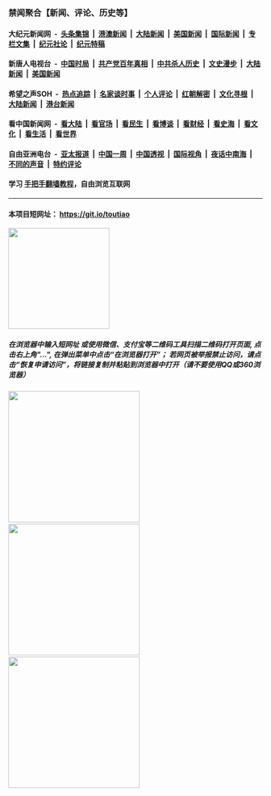 ### 禁闻聚合【新闻、评论、历史等】

#### 大纪元新闻网 &nbsp;-&nbsp; [头条集锦](indexes/E头条集锦.md?t=02081455) &nbsp;|&nbsp; [港澳新闻](indexes/E港澳新闻.md?t=02081455)  &nbsp;|&nbsp; [大陆新闻](indexes/E大陆新闻.md?t=02081455) &nbsp;|&nbsp; [美国新闻](indexes/E美国新闻.md?t=02081455) &nbsp;|&nbsp; [国际新闻](indexes/E国际新闻.md?t=02081455) &nbsp;|&nbsp; [专栏文集](indexes/E专栏文集.md?t=02081455) &nbsp;|&nbsp; [纪元社论](indexes/E纪元社论.md?t=02081455) &nbsp;|&nbsp; [纪元特稿](indexes/E纪元特稿.md?t=02081455) 

#### 新唐人电视台 &nbsp;-&nbsp; [中国时局](indexes/N中国时局.md?t=02081455) &nbsp;|&nbsp; [共产党百年真相](indexes/N共产党百年真相.md?t=02081455) &nbsp;|&nbsp; [中共杀人历史](indexes/N中共杀人历史.md?t=02081455) &nbsp;|&nbsp; [文史漫步](indexes/N文史漫步.md?t=02081455) &nbsp;|&nbsp; [大陆新闻](indexes/N大陆新闻.md?t=02081455) &nbsp;|&nbsp; [美国新闻](indexes/N美国新闻.md?t=02081455)

#### 希望之声SOH &nbsp;-&nbsp; [热点追踪](indexes/H热点追踪.md?t=02081455) &nbsp;|&nbsp; [名家谈时事](indexes/H名家谈时事.md?t=02081455) &nbsp;|&nbsp; [个人评论](indexes/H个人评论.md?t=02081455)  &nbsp;|&nbsp; [红朝解密](indexes/H红朝解密.md?t=02081455) &nbsp;|&nbsp; [文化寻根](indexes/H文化寻根.md?t=02081455) &nbsp;|&nbsp; [大陆新闻](indexes/H大陆新闻.md?t=02081455) &nbsp;|&nbsp; [港台新闻](indexes/H港台新闻.md?t=02081455)

#### 看中国新闻网 &nbsp;-&nbsp; [看大陆](indexes/S看大陆.md?t=02081455) &nbsp;|&nbsp; [看官场](indexes/S看官场.md?t=02081455) &nbsp;|&nbsp; [看民生](indexes/S看民生.md?t=02081455)  &nbsp;|&nbsp; [看博谈](indexes/S看博谈.md?t=02081455) &nbsp;|&nbsp; [看财经](indexes/S看财经.md?t=02081455) &nbsp;|&nbsp; [看史海](indexes/S看史海.md?t=02081455) &nbsp;|&nbsp; [看文化](indexes/S看文化.md?t=02081455) &nbsp;|&nbsp; [看生活](indexes/S看生活.md?t=02081455) &nbsp;|&nbsp; [看世界](indexes/S看世界.md?t=02081455)

#### 自由亚洲电台 &nbsp;-&nbsp; [亚太报道](indexes/R亚太报道.md?t=02081455) &nbsp;|&nbsp; [中国一周](indexes/R中国一周.md?t=02081455) &nbsp;|&nbsp; [中国透视](indexes/R中国透视.md?t=02081455)  &nbsp;|&nbsp; [国际视角](indexes/R国际视角.md?t=02081455) &nbsp;|&nbsp; [夜话中南海](indexes/R夜话中南海.md?t=02081455) &nbsp;|&nbsp; [不同的声音](indexes/R不同的声音.md?t=02081455) &nbsp;|&nbsp; [特约评论](indexes/R特约评论.md?t=02081455)

#### 学习 [手把手翻墙教程](https://github.com/gfw-breaker/guides/wiki)，自由浏览互联网

----

#### 本项目短网址： https://git.io/toutiao
<img src="https://raw.githubusercontent.com/gfw-breaker/banned-news/master/scripts/img/qr.png" width="200px"/>  

##### 在浏览器中输入短网址 或使用微信、支付宝等二维码工具扫描二维码打开页面, 点击右上角"...", 在弹出菜单中点击“在浏览器打开”； 若网页被举报禁止访问，请点击“恢复申请访问”，将链接复制并粘贴到浏览器中打开（请不要使用QQ或360浏览器）

<img src="https://raw.githubusercontent.com/gfw-breaker/banned-news/master/scripts/img/1.png" width="260px"/> &nbsp; <img src="https://raw.githubusercontent.com/gfw-breaker/banned-news/master/scripts/img/2.png" width="260px"/> &nbsp; <img src="https://raw.githubusercontent.com/gfw-breaker/banned-news/master/scripts/img/3.png" width="260px"/>
